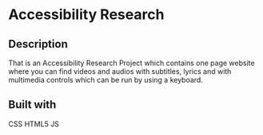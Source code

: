 # Accessibility Research

## Description
That is an Accessibility Research Project which contains one page website where you can find videos and audios with subtitles, lyrics and with multimedia controls which can be run by using a keyboard.

## Built with
CSS
HTML5
JS




